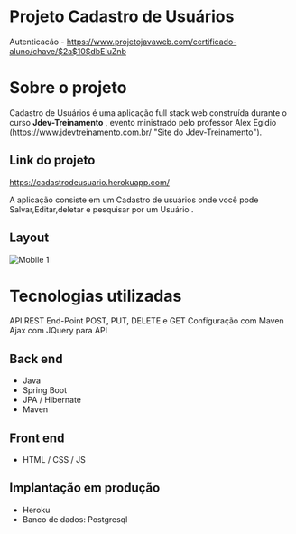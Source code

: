 #  Projeto Cadastro de Usuários

Autenticacão - https://www.projetojavaweb.com/certificado-aluno/chave/$2a$10$dbEIuZnb

# Sobre o projeto

Cadastro de Usuários é uma aplicação full stack web construída durante o curso  **Jdev-Treinamento** , evento ministrado pelo professor Alex Egidio (https://www.jdevtreinamento.com.br/ "Site do Jdev-Treinamento").
## Link do projeto

https://cadastrodeusuario.herokuapp.com/

A aplicação consiste em um Cadastro de usuários onde você pode Salvar,Editar,deletar e pesquisar por um Usuário .
## Layout 
![Mobile 1](https://user-images.githubusercontent.com/92057517/149792227-2017b2cc-8f94-4d69-8330-7f10097363b4.png) 

# Tecnologias utilizadas
API REST
End-Point POST, PUT, DELETE e GET
Configuração com Maven
Ajax com JQuery para API

## Back end
- Java
- Spring Boot
- JPA / Hibernate
- Maven

## Front end
- HTML / CSS / JS 

## Implantação em produção
- Heroku
- Banco de dados: Postgresql







